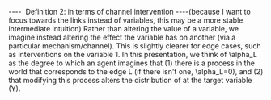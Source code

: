 ----  Definition 2: in terms of channel intervention ----(because I want to focus towards the links instead of variables, this may be a more stable intermediate intuition)
Rather than altering the value of a variable, we imagine instead altering the effect the variable has on another (via a particular mechanism/channel). This is slightly clearer for edge cases, such as interventions on the variable 1. In this presentation, we think of \alpha_L as the degree to which an agent imagines that (1) there is a process in the world that corresponds to the edge L (if there isn't one, \alpha_L=0), and (2) that modifying this process alters the distribution of at the target variable (Y). 
